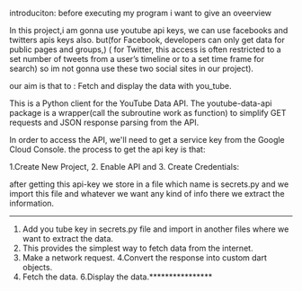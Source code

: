 introduciton:
before executing my program i want to give an oveerview

In this project,i am gonna use youtube api keys,
we can use facebooks and twitters apis keys also.
but(for Facebook, developers can only get data for public pages and groups,)
 ( for Twitter, this access is often restricted to a set number of tweets from a user’s timeline or to a set time frame for search)
so im not gonna use  these two social sites in our project).

our aim is that to  :
Fetch and display the data with you_tube.

This is a Python client for the YouTube Data API. The youtube-data-api package is a wrapper(call the subroutine work as function) to simplify GET requests and JSON response parsing from the API.


In order to access the API, we'll need to get a service key from the Google Cloud Console.
the process to get the api key is that:


1.Create New Project,
2. Enable API and
3. Create Credentials:


after getting this api-key we store in a file which name is secrets.py 
and we import this file and whatever we want any kind of info there 
we extract the information.


************
1. Add you tube key in secrets.py file and import in another files where we want to extract the data.
2. This provides the simplest way to fetch data from the internet.
3. Make a network request. 
4.Convert the response into custom dart objects.
5. Fetch the data. 
6.Display the data.****************

